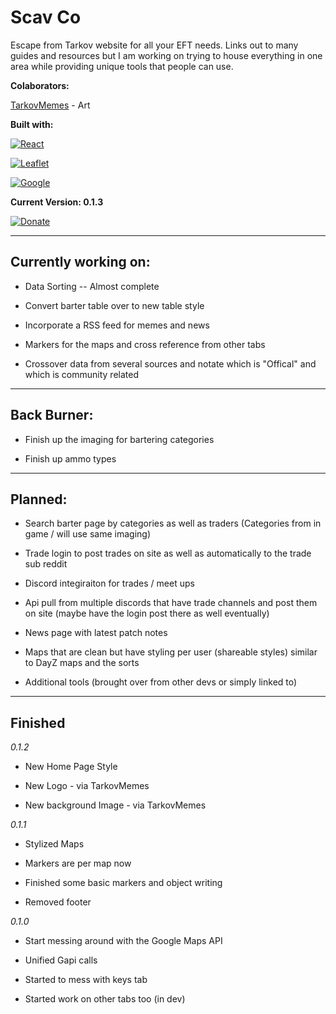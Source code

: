 # Scav Co
Escape from Tarkov website for all your EFT needs. Links out to many guides and resources but I am working on trying to house everything in one area while providing unique tools that people can use.

**Colaborators:**

[TarkovMemes](https://www.paypal.me/xianith) - Art

**Built with:** 

[![React](https://upload.wikimedia.org/wikipedia/commons/thumb/a/a7/React-icon.svg/200px-React-icon.svg.png)](https://reactjs.org/)

[![Leaflet](https://upload.wikimedia.org/wikipedia/commons/thumb/1/13/Leaflet_logo.svg/200px-Leaflet_logo.svg.png)](http://leafletjs.com/)

[![Google](https://upload.wikimedia.org/wikipedia/commons/thumb/0/05/Google_Developers_logo.svg/200px-Google_Developers_logo.svg.png)](https://developers.google.com/)

**Current Version: 0.1.3**

[![Donate](https://img.shields.io/badge/Donate-PayPal-green.svg)](
https://www.paypal.me/xianith)

---

## Currently working on:

* Data Sorting
  -- Almost complete
  
* Convert barter table over to new table style

* Incorporate a RSS feed for memes and news

* Markers for the maps and cross reference from other tabs

* Crossover data from several sources and notate which is "Offical" and which is community related

---

## Back Burner:

* Finish up the imaging for bartering categories

* Finish up ammo types

---

## Planned:

* Search barter page by categories as well as traders (Categories from in game / will use same imaging)

* Trade login to post trades on site as well as automatically to the trade sub reddit

* Discord integiraiton for trades / meet ups

* Api pull from multiple discords that have trade channels and post them on site (maybe have the login post there as well eventually)

* News page with latest patch notes

* Maps that are clean but have styling per user (shareable styles) similar to DayZ maps and the sorts

* Additional tools (brought over from other devs or simply linked to)

---

## Finished

*0.1.2*

  * New Home Page Style
  
  * New Logo - via TarkovMemes
  
  * New background Image - via TarkovMemes

*0.1.1*
  
  * Stylized Maps
  
  * Markers are per map now
  
  * Finished some basic markers and object writing
  
  * Removed footer

*0.1.0*

   * Start messing around with the Google Maps API
   
   * Unified Gapi calls
   
   * Started to mess with keys tab
   
   * Started work on other tabs too (in dev)

